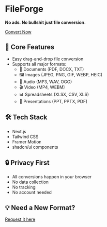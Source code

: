 # FileForge 

**No ads. No bullshit just file conversion.** 

[Convert Now](https://www.fileforge.click/)

## 🚀 Core Features

- Easy drag-and-drop file conversion
- Supports all major formats:
  - 📄 Documents (PDF, DOCX, TXT)
  - 🖼️ Images (JPEG, PNG, GIF, WEBP, HEIC)
  - 🎵 Audio (MP3, WAV, OGG)
  - 🎬 Video (MP4, WEBM)
  - 📊 Spreadsheets (XLSX, CSV, XLS)
  - 📑 Presentations (PPT, PPTX, PDF)

## 🛠️ Tech Stack

- Next.js
- Tailwind CSS
- Framer Motion
- shadcn/ui components

## 🔒 Privacy First

- All conversions happen in your browser
- No data collection
- No tracking
- No account needed

## 💡 Need a New Format?

[Request it here](https://github.com/MarcBlattmann/FileForge/issues/new?labels=feature-request&template=feature_request.md&title=New+Format+Request)

